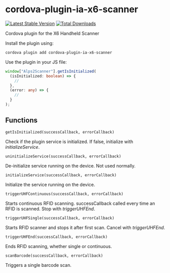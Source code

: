 # cordova-plugin-ia-x6-scanner

[![Latest Stable Version](https://img.shields.io/npm/v/cordova-plugin-ia-x6-scanner.svg)](https://www.npmjs.com/package/cordova-plugin-x6-scanner)
[![Total Downloads](https://img.shields.io/npm/dt/cordova-plugin-ia-x6-scanner.svg)](https://npm-stat.com/charts.html?package=cordova-plugin-x6-scanner)

Cordova plugin for the X6 Handheld Scanner

Install the plugin using:

```
cordova plugin add cordova-plugin-ia-x6-scanner
```

Use the plugin in your JS file:

```typescript
window["Alps2Scanner"].getIsInitialized(
  (isInitialized: boolean) => {
    //
  },
  (error: any) => {
    //
  }
);
```

## Functions

`getIsInitialized(successCallback, errorCallback)`

Check if the plugin service is initialized. If false, initialize with _initializeService_.

`uninitializeService(successCallback, errorCallback)`

De-initialize service running on the device. Not used normally.

`initializeService(successCallback, errorCallback)`

Initialize the service running on the device.

`triggerUHFContinuous(successCallback, errorCallback)`

Starts continuous RFID scanning. successCallback called every time an RFID is scanned. Stop with _triggerUHFEnd_.

`triggerUHFSingle(successCallback, errorCallback)`

Starts RFID scanner and stops it after first scan. Cancel with _triggerUHFEnd_.

`triggerUHFEnd(successCallback, errorCallback)`

Ends RFID scanning, whether single or continuous.

`scanBarcode(successCallback, errorCallback)`

Triggers a single barcode scan.

